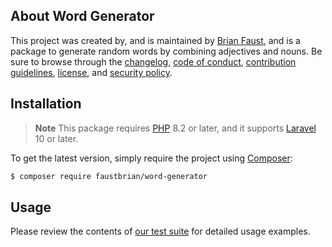 ## About Word Generator

This project was created by, and is maintained by
[Brian Faust](https://github.com/faustbrian), and is a package to generate
random words by combining adjectives and nouns. Be sure to browse through the
[changelog](CHANGELOG.md), [code of conduct](.github/CODE_OF_CONDUCT.md),
[contribution guidelines](.github/CONTRIBUTING.md), [license](LICENSE), and
[security policy](.github/SECURITY.md).

## Installation

> **Note** This package requires [PHP](https://www.php.net/) 8.2 or later, and
> it supports [Laravel](https://laravel.com/) 10 or later.

To get the latest version, simply require the project using
[Composer](https://getcomposer.org/):

```bash
$ composer require faustbrian/word-generator
```

## Usage

Please review the contents of [our test suite](/tests) for detailed usage
examples.
